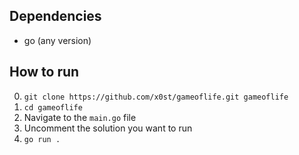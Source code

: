 ## Dependencies
- go (any version)

## How to run

0. `git clone https://github.com/x0st/gameoflife.git gameoflife`
1. `cd gameoflife`
2. Navigate to the `main.go` file
3. Uncomment the solution you want to run
4. `go run .`